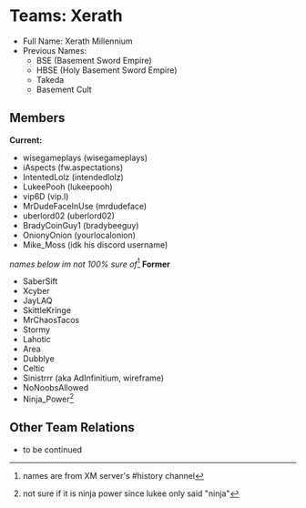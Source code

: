 # Teams: Xerath

 - Full Name: Xerath Millennium
 - Previous Names: 
	 - BSE (Basement Sword Empire)
	 - HBSE (Holy Basement Sword Empire)
	 - Takeda 
	 - Basement Cult
 

## Members
**Current:**

 - wisegameplays (wisegameplays)
 - iAspects (fw.aspectations)
 - IntentedLolz (intendedlolz)
 - LukeePooh (lukeepooh)
 - vip6D (vip.l)
 - MrDudeFaceInUse (mrdudeface)
 - uberlord02 (uberlord02)
 - BradyCoinGuy1 (bradybeeguy)
 - OnionyOnion (yourlocalonion)
 - Mike_Moss (idk his discord username)

 
 *names below im not 100% sure of*[^1]
 **Former**
 
 - SaberSift
 - Xcyber
 - JayLAQ
 - SkittleKringe
 - MrChaosTacos
 - Stormy
 - Lahotic
 - Area
 - Dubblye
 - Celtic
 - Sinistrrr (aka AdInfinitium, wireframe)
 - NoNoobsAllowed
 - Ninja_Power[^2]

	

 
 
 ## Other Team Relations
 
 - to be continued

[^1]: names are from XM server's #history channel
[^2]: not sure if it is ninja power since lukee only said "ninja"

<!--stackedit_data:
eyJoaXN0b3J5IjpbLTIwNjQwNzk4NzcsLTk2NTM5MDE1N119
-->